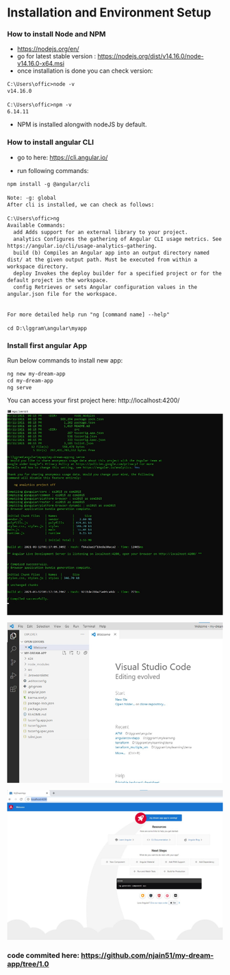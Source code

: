 # Installation and Environment Setup



### How to install Node and NPM

- https://nodejs.org/en/
- go for latest stable version : https://nodejs.org/dist/v14.16.0/node-v14.16.0-x64.msi
- once installation is done you can check version:
```text
C:\Users\offic>node -v
v14.16.0

C:\Users\offic>npm -v
6.14.11

```
- NPM is installed alongwith nodeJS by default.

### How to install angular CLI

- go to here: https://cli.angular.io/
  
- run following commands:
```text
npm install -g @angular/cli

Note: -g: global
After cli is installed, we can check as follows: 

C:\Users\offic>ng
Available Commands:
  add Adds support for an external library to your project.
  analytics Configures the gathering of Angular CLI usage metrics. See https://angular.io/cli/usage-analytics-gathering.
  build (b) Compiles an Angular app into an output directory named dist/ at the given output path. Must be executed from within a workspace directory.
  deploy Invokes the deploy builder for a specified project or for the default project in the workspace.
  config Retrieves or sets Angular configuration values in the angular.json file for the workspace.
 

For more detailed help run "ng [command name] --help"

cd D:\lggram\angular\myapp

```
### Install first angular App
Run below commands to install new app: 
```text
ng new my-dream-app
cd my-dream-app
ng serve
```

You can access your first project here: http://localhost:4200/


![Creating Angular First Project](../images/1.0_creating_angular_first_project_1.jpg)

![Creating Angular First Project](../images/1.0_creating_angular_first_project_2.jpg)

![Creating Angular First Project](../images/1.0_creating_angular_first_project_3.jpg)


### code commited here: https://github.com/njain51/my-dream-app/tree/1.0